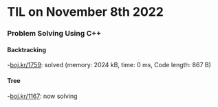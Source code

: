 # **TIL on November 8th 2022**
### Problem Solving Using C++
#### Backtracking
-[boj.kr/1759](../../../Problem%20Solving/boj/backtracking/1759-11-09-2022.cpp): solved (memory: 2024 kB, time: 0 ms, Code length: 867 B)

#### Tree
-[boj.kr/1167](../../../Problem%20Solving/boj/Breadth%20first%20search/1167-11-07-2022.cpp): now solving